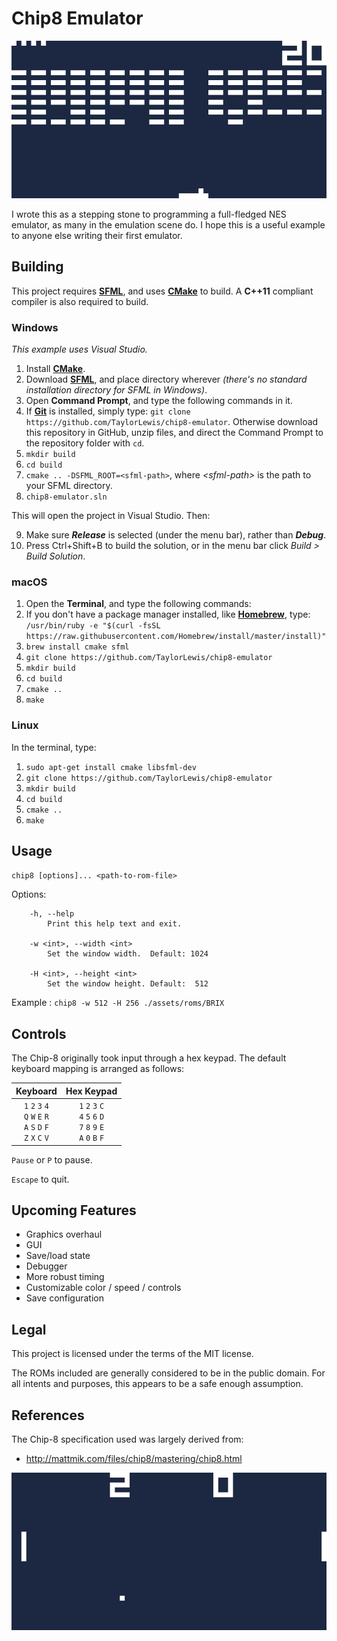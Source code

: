 # Chip8 Emulator

![Brix](/docs/screenshots/BRIX.gif)

I wrote this as a stepping stone to programming a full-fledged NES emulator, as many in the emulation scene do. I hope this is a useful example to anyone else writing their first emulator.

## Building

This project requires **[SFML](https://www.sfml-dev.org/)**, and uses **[CMake](https://cmake.org/)** to build. A **C++11** compliant compiler is also required to build.

### Windows

*This example uses Visual Studio.*

1. Install **[CMake](https://cmake.org/download/)**.
2. Download **[SFML](https://www.sfml-dev.org/download.php)**, and place directory wherever *(there's no standard installation directory for SFML in Windows)*.
3. Open **Command Prompt**, and type the following commands in it.
4. If **[Git](https://git-scm.com/download/win)** is installed, simply type: `git clone https://github.com/TaylorLewis/chip8-emulator`. Otherwise download this repository in GitHub, unzip files, and direct the Command Prompt to the repository folder with `cd`.
5. `mkdir build`
6. `cd build`
7. `cmake .. -DSFML_ROOT=<sfml-path>`, where *\<sfml-path>* is the path to your SFML directory.
8. `chip8-emulator.sln`

This will open the project in Visual Studio. Then:

9. Make sure _**Release**_ is selected (under the menu bar), rather than _**Debug**_.
10. Press Ctrl+Shift+B to build the solution, or in the menu bar click *Build > Build Solution*.


### macOS

1. Open the **Terminal**, and type the following commands:
2. If you don't have a package manager installed, like **[Homebrew](https://brew.sh/)**, type:
`/usr/bin/ruby -e "$(curl -fsSL https://raw.githubusercontent.com/Homebrew/install/master/install)"`
3. `brew install cmake sfml`
4. `git clone https://github.com/TaylorLewis/chip8-emulator`
5. `mkdir build`
6. `cd build`
7. `cmake ..`
8. `make`

### Linux

In the terminal, type:

1. `sudo apt-get install cmake libsfml-dev`
2. `git clone https://github.com/TaylorLewis/chip8-emulator`
3. `mkdir build`
4. `cd build`
5. `cmake ..`
6. `make`

## Usage


`chip8 [options]... <path-to-rom-file>`

Options:
```
    -h, --help 
    	Print this help text and exit.
        
    -w <int>, --width <int>
    	Set the window width.  Default: 1024
        
    -H <int>, --height <int>
    	Set the window height. Default:  512
```
    
Example : `chip8 -w 512 -H 256 ./assets/roms/BRIX`


## Controls

The Chip-8 originally took input through a hex keypad. The default keyboard mapping is arranged as follows:

| Keyboard | Hex Keypad |
| :---:|:---: |
| `1` `2` `3` `4`<br>`Q` `W` `E` `R`<br>`A` `S` `D` `F`<br>`Z` `X` `C` `V` | `1` `2` `3` `C`<br>`4` `5` `6` `D`<br>`7` `8` `9` `E`<br>`A` `0` `B` `F` |

`Pause` or `P` to pause.

`Escape` to quit.

## Upcoming Features

* Graphics overhaul
* GUI
* Save/load state
* Debugger
* More robust timing
* Customizable color / speed / controls
* Save configuration

## Legal

This project is licensed under the terms of the MIT license.

The ROMs included are generally considered to be in the public domain. For all intents and purposes, this appears to be a safe enough assumption.

## References

The Chip-8 specification used was largely derived from:
* http://mattmik.com/files/chip8/mastering/chip8.html

![Pong](/docs/screenshots/PONG.gif)
